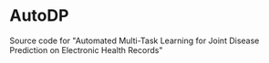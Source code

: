 # AutoDP
Source code for "Automated Multi-Task Learning for Joint Disease Prediction on Electronic Health Records"
